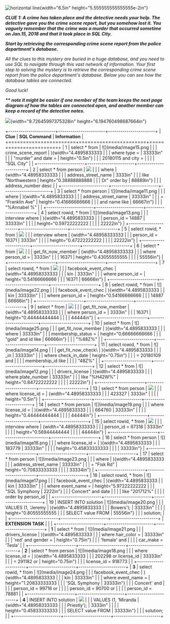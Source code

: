 ![horizontal line](media/image10.png){width="6.5in"
height="5.555555555555555e-2in"}

**_CLUE 1: A crime has taken place and the detective needs your help.
The detective gave you the crime scene report, but you somehow lost it.
You vaguely remember that the crime was a ​murder​ that occurred
sometime on ​Jan.15, 2018​ and that it took place in ​SQL City​._**

**_Start by retrieving the corresponding crime scene report from the
police department's database._**

_All the clues to this mystery are buried in a huge database, and you
need to use SQL to navigate through this vast network of information.
Your first step to solving the mystery is to retrieve the corresponding
crime scene report from the police department's database. Below you can
see how the database tables are connected._

_Good luck!_

**_\*\* note it might be easier if one member of the team keeps the next
page diagram of how the tables are connected open, and another member
can keep a record of the detective notes._**

![](media/image7.png){width="9.72645997375328in"
height="6.194760498687664in"}

+-----------------------+-----------------------+-----------------------+
| **Clue** | **SQL Command** | **Information** |
+=======================+=======================+=======================+
| 1 | select \* from | ![](media/image15.png |
| | crime_scene_report | ){width="4.4895833333 |
| | where type = | 33333in" |
| | \"murder\" and date = | height="0.5in"} |
| | 20180115 and city = | |
| | "SQL City" | |
+-----------------------+-----------------------+-----------------------+
| 2 | select \* from person | ![](media/image5.png) |
| | where | {width="4.48958333333 |
| | address_street_name | 3333in" |
| | like \"Northwestern | height="0.38888888888 |
| | Dr\" order by | 88889in"} |
| | address_number desc | |
+-----------------------+-----------------------+-----------------------+
| 3 | select \* from person | ![](media/image11.png |
| | where | ){width="4.4895833333 |
| | address_street_name | 33333in" |
| | = \"Franklin Ave\" | height="0.41666666666 |
| | and name like | 66667in"} |
| | \"%Annabel %\" | |
+-----------------------+-----------------------+-----------------------+
| 4 | select rowid, \* from | ![](media/image13.png |
| | interview where | ){width="4.4895833333 |
| | person_id = 14887 | 33333in" |
| | | height="0.59722222222 |
| | | 22222in"} |
+-----------------------+-----------------------+-----------------------+
| 5 | select rowid, \* from | ![](media/image2.png) |
| | interview where | {width="4.48958333333 |
| | person_id = 16371 | 3333in" |
| | | height="0.47222222222 |
| | | 22222in"} |
+-----------------------+-----------------------+-----------------------+
| 6 | select \* from | ![](media/image4.png) |
| | get_fit_now_member | {width="4.48958333333 |
| | where person_id = | 3333in" |
| | 16371 | height="0.43055555555 |
| | | 55556in"} |
+-----------------------+-----------------------+-----------------------+
| 7 | select rowid, \* from | ![](media/image3.png) |
| | facebook_event_chec | {width="4.48958333333 |
| | kin | 3333in" |
| | where person_id = | height="0.54166666666 |
| | 16371 | 66666in"} |
+-----------------------+-----------------------+-----------------------+
| 8 | select rowid, \* from | ![](media/image22.png |
| | facebook_event_chec | ){width="4.4895833333 |
| | kin | 33333in" |
| | where person_id = | height="0.54166666666 |
| | 14887 | 66666in"} |
+-----------------------+-----------------------+-----------------------+
| 9 | select \* from | ![](media/image1.png) |
| | get_fit_now_member | {width="4.48958333333 |
| | where person_id = | 3333in" |
| | 16371 | height="0.44444444444 |
| | | 44444in"} |
+-----------------------+-----------------------+-----------------------+
| 10 | select \* from | ![](media/image25.png |
| | get_fit_now_member | ){width="4.4895833333 |
| | where | 33333in" |
| | membership_status = | height="0.66666666666 |
| | \"gold\" and id like | 66666in"} |
| | \"%48Z%\" | |
+-----------------------+-----------------------+-----------------------+
| 11 | select rowid, \* from | ![](media/image14.png |
| | get_fit_now_check\ | ){width="4.4895833333 |
| | \_in | 33333in" |
| | where check_in_date | height="0.75in"} |
| | = 20180109 and | |
| | membership_id like | |
| | \"48Z%\" | |
+-----------------------+-----------------------+-----------------------+
| 12 | select \* from | ![](media/image12.png |
| | drivers_license | ){width="4.4895833333 |
| | where plate_number | 33333in" |
| | like \"%H42W%\" | height="0.84722222222 |
| | | 22222in"} |
+-----------------------+-----------------------+-----------------------+
| 13 | select \* from person | ![](media/image8.png) |
| | where license_id = | {width="4.48958333333 |
| | 423327 | 3333in" |
| | | height="0.5in"} |
+-----------------------+-----------------------+-----------------------+
| 14 | select \* from person | ![](media/image19.png |
| | where license_id = | ){width="4.4895833333 |
| | 664760 | 33333in" |
| | | height="0.44444444444 |
| | | 44444in"} |
+-----------------------+-----------------------+-----------------------+
| 15 | select rowid, \* from | ![](media/image9.png) |
| | interview where | {width="4.48958333333 |
| | person_id = 67318 | 3333in" |
| | | height="0.56944444444 |
| | | 44444in"} |
+-----------------------+-----------------------+-----------------------+
| 16 | select \* from person | ![](media/image16.png |
| | where license_id = | ){width="4.4895833333 |
| | 183779 | 33333in" |
| | | height="0.45833333333 |
| | | 33333in"} |
+-----------------------+-----------------------+-----------------------+
| 17 | select \* from person | ![](media/image23.png |
| | where | ){width="4.4895833333 |
| | address_street_name | 33333in" |
| | = \"Fisk Rd\" | height="0.70833333333 |
| | | 33334in"} |
+-----------------------+-----------------------+-----------------------+
| 18 | select rowid, \* from | ![](media/image17.png |
| | facebook_event_chec | ){width="4.4895833333 |
| | kin | 33333in" |
| | where event_name = | height="5.97222222222 |
| | \"SQL Symphony | 2222in"} |
| | Concert\" and date | |
| | like \"201712%\" | |
| | order by person_id | |
+-----------------------+-----------------------+-----------------------+
| 19 | INSERT INTO solution | ![](media/image20.png |
| | VALUES (1, \'Jeremy | ){width="4.4895833333 |
| | Bowers\'); | 33333in" |
| | | height="0.80555555555 |
| | SELECT value FROM | 55556in"} |
| | solution; | |
+-----------------------+-----------------------+-----------------------+
| **EXTENSION TASK** | | |
+-----------------------+-----------------------+-----------------------+
| **1** | select \* from | ![](media/image21.png |
| | drivers_license | ){width="4.4895833333 |
| | where hair_color = | 33333in" |
| | \'red\' and gender = | height="0.75in"} |
| | \'female\' and | |
| | car_make = \'Tesla\' | |
+-----------------------+-----------------------+-----------------------+
| **2** | select \* from person | ![](media/image18.png |
| | where license_id = | ){width="4.4895833333 |
| | 202298 or license_id | 33333in" |
| | = 291182 or | height="0.75in"} |
| | license_id = 918773 | |
+-----------------------+-----------------------+-----------------------+
| **3** | select rowid, \* from | ![](media/image24.png |
| | facebook_event_chec | ){width="4.4895833333 |
| | kin | 33333in" |
| | where event_name = | height="1.20833333333 |
| | \'SQL Symphony | 33333in"} |
| | Concert\' and | |
| | person_id = 99716 or | |
| | person_id = 90700 or | |
| | person_id = 78881 | |
+-----------------------+-----------------------+-----------------------+
| **4** | INSERT INTO solution | ![](media/image6.png) |
| | VALUES (1, \'Miranda | {width="4.48958333333 |
| | Priestly\'); | 3333in" |
| | | height="0.45833333333 |
| | SELECT value FROM | 33333in"} |
| | solution; | |
+-----------------------+-----------------------+-----------------------+
